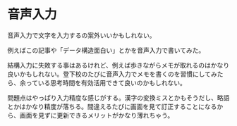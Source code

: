 # 音声入力

音声入力で文字を入力するの案外いいかもしれない。

例えばこの記事や「データ構造面白い」とかを音声入力で書いてみた。

結構入力に失敗する事はあるけれど、例えば歩きながらメモが取れるのはかなり良いかもしれない。登下校のたびに音声入力でメモを書くのを習慣にしてみたら、余っている思考時間を有効活用できて良いのかもしれない。

問題点はやっぱり入力精度な感じがする。漢字の変換ミスとかもそうだし、略語とかはかなり精度が落ちる。間違えるたびに画面を見て訂正することになるから、画面を見ずに更新できるメリットがかなり薄れちゃう。
